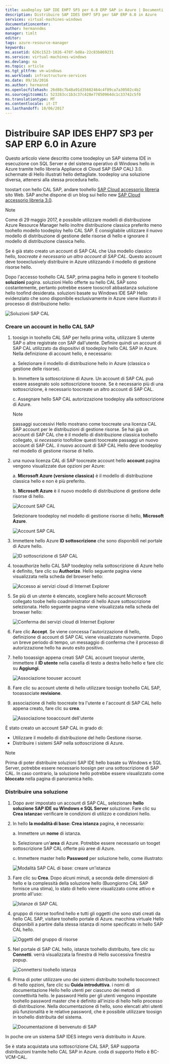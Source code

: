 ```yaml
---
title: aaaDeploy SAP IDE EHP7 SP3 per 6.0 ERP SAP in Azure | Documenti Microsoft
description: Distribuire SAP IDES EHP7 SP3 per SAP ERP 6.0 in Azure
services: virtual-machines-windows
documentationcenter: 
author: hermanndms
manager: timlt
editor: 
tags: azure-resource-manager
keywords: 
ms.assetid: 626c1523-1026-478f-bd8a-22c83b869231
ms.service: virtual-machines-windows
ms.devlang: na
ms.topic: article
ms.tgt_pltfrm: vm-windows
ms.workload: infrastructure-services
ms.date: 09/16/2016
ms.author: hermannd
ms.openlocfilehash: 26d88c7b48a91d35602464c4f89ca7a30502c4b2
ms.sourcegitcommit: 523283cc1b3c37c428e77850964dc1c33742c5f0
ms.translationtype: MT
ms.contentlocale: it-IT
ms.lasthandoff: 10/06/2017
---
```

# <a name="deploy-sap-ides-ehp7-sp3-for-sap-erp-60-on-azure"></a>Distribuire SAP IDES EHP7 SP3 per SAP ERP 6.0 in Azure
Questo articolo viene descritto come toodeploy un SAP sistema IDE in esecuzione con SQL Server e del sistema operativo di Windows hello in Azure tramite hello libreria Appliance di Cloud SAP (SAP CAL) 3.0. schermate di Hello illustrati hello dettagliate. toodeploy una soluzione diversa, attenersi alla stessa procedura hello.

toostart con hello CAL SAP, andare toohello [SAP Cloud accessorio libreria](https://cal.sap.com/) sito Web. SAP anche dispone di un blog sui hello new [SAP Cloud accessorio libreria 3.0](http://scn.sap.com/community/cloud-appliance-library/blog/2016/05/27/sap-cloud-appliance-library-30-came-with-a-new-user-experience). 

> [!NOTE]
Come di 29 maggio 2017, è possibile utilizzare modelli di distribuzione Azure Resource Manager hello inoltre distribuzione classica preferito meno toohello modello toodeploy hello CAL SAP. È consigliabile utilizzare il nuovo modello di distribuzione di gestione delle risorse di hello e ignorare il modello di distribuzione classica hello.

Se è già stato creato un account di SAP CAL che Usa modello classico hello, *toocreate è necessario un altro account di SAP CAL*. Questo account deve tooexclusively distribuire in Azure utilizzando il modello di gestione risorse hello.

Dopo l'accesso toohello CAL SAP, prima pagina hello in genere ti toohello **soluzioni** pagina. soluzioni Hello offerte su hello CAL SAP sono costantemente, pertanto potrebbe essere tooscroll abbastanza soluzione hello toofind desiderata. soluzioni basate su Windows IDE SAP Hello evidenziato che sono disponibile esclusivamente in Azure viene illustrato il processo di distribuzione hello:

![Soluzioni SAP CAL](./media/cal-ides-erp6-ehp7-sp3-sql/ides-pic1.jpg)

### <a name="create-an-account-in-hello-sap-cal"></a>Creare un account in hello CAL SAP
1. toosign in toohello CAL SAP per hello prima volta, utilizzare S utente SAP o altre registrate con SAP dall'utente. Definire quindi un account di SAP CAL utilizzato da dispositivi di toodeploy hello CAL SAP in Azure. Nella definizione di account hello, è necessario:

    a. Selezionare il modello di distribuzione hello in Azure (classica o gestione delle risorse).

    b. Immettere la sottoscrizione di Azure. Un account di SAP CAL può essere assegnato solo sottoscrizione tooone. Se è necessario più di una sottoscrizione, è necessario toocreate un altro account di SAP CAL.
    
    c. Assegnare hello SAP CAL autorizzazione toodeploy alla sottoscrizione di Azure.

    > [!NOTE]
    passaggi successivi Hello mostrano come toocreate una licenza CAL SAP account per le distribuzioni di gestione risorse. Se hai già un account di SAP CAL che è il modello di distribuzione classica toohello collegato, si *necessario* toofollow questi toocreate passaggi un nuovo account di SAP CAL. il nuovo account di SAP CAL Hello deve toodeploy nel modello di gestione risorse di hello.

2. una nuova licenza CAL di SAP toocreate account hello **account** pagina vengono visualizzate due opzioni per Azure: 

    a. **Microsoft Azure (versione classica)** è il modello di distribuzione classica hello e non è più preferito.

    b. **Microsoft Azure** è il nuovo modello di distribuzione di gestione delle risorse di hello.

    ![Account SAP CAL](./media/cal-ides-erp6-ehp7-sp3-sql/s4h-pic-2a.PNG)

    Selezionare toodeploy nel modello di gestione risorse di hello, **Microsoft Azure**.

    ![Account SAP CAL](./media/cal-ides-erp6-ehp7-sp3-sql/s4h-pic3c.PNG)

3. Immettere hello Azure **ID sottoscrizione** che sono disponibili nel portale di Azure hello. 

    ![ID sottoscrizione di SAP CAL](./media/cal-ides-erp6-ehp7-sp3-sql/s4h-pic3c.PNG)

4. tooauthorize hello CAL SAP toodeploy nella sottoscrizione di Azure hello è definito, fare clic su **Authorize**. Hello seguente pagina viene visualizzata nella scheda del browser hello:

    ![Accesso ai servizi cloud di Internet Explorer](./media/cal-ides-erp6-ehp7-sp3-sql/s4h-pic4c.PNG)

5. Se più di un utente è elencato, scegliere hello account Microsoft collegato toobe hello coadministrator di hello Azure sottoscrizione selezionata. Hello seguente pagina viene visualizzata nella scheda del browser hello:

    ![Conferma dei servizi cloud di Internet Explorer](./media/cal-ides-erp6-ehp7-sp3-sql/s4h-pic5a.PNG)

6. Fare clic **Accept**. Se viene concessa l'autorizzazione di hello, definizione di account di SAP CAL viene visualizzato nuovamente. Dopo un breve periodo di tempo, un messaggio di conferma che il processo di autorizzazione hello ha avuto esito positivo.

7. hello tooassign appena creati SAP CAL account tooyour utente, immettere il **ID utente** nella casella di testo a destra hello hello e fare clic su **Aggiungi**. 

    ![Associazione toouser account](./media/cal-ides-erp6-ehp7-sp3-sql/s4h-pic8a.PNG)

8. Fare clic su account utente di hello utilizzare toosign toohello CAL SAP, tooassociate **revisione**. 

9. associazione di hello toocreate tra l'utente e l'account di SAP CAL hello appena creato, fare clic su **crea**.

    ![Associazione tooaccount dell'utente](./media/cal-ides-erp6-ehp7-sp3-sql/s4h-pic9b.PNG)

È stato creato un account SAP CAL in grado di:

- Utilizzare il modello di distribuzione del hello Gestione risorse.
- Distribuire i sistemi SAP nella sottoscrizione di Azure.

> [!NOTE]
Prima di poter distribuire soluzioni SAP IDE hello basate su Windows e SQL Server, potrebbe essere necessario toosign per una sottoscrizione di SAP CAL. In caso contrario, la soluzione hello potrebbe essere visualizzato come **bloccato** nella pagina di panoramica hello.

### <a name="deploy-a-solution"></a>Distribuire una soluzione
1. Dopo aver impostato un account di SAP CAL, selezionare **hello soluzione SAP IDE su Windows e SQL Server** soluzione. Fare clic su **Crea istanza**e verificare le condizioni di utilizzo e condizioni hello. 

2. In hello **la modalità di base: Crea istanza** pagina, è necessario:

    a. Immettere un **nome** di istanza.

    b. Selezionare un'**area** di Azure. Potrebbe essere necessario un tooget sottoscrizione SAP CAL offerte più aree di Azure.

    c.  Immettere master hello **Password** per soluzione hello, come illustrato:

    ![Modalità SAP CAL di base: creare un'istanza](./media/cal-ides-erp6-ehp7-sp3-sql/ides-pic10a.png)

3. Fare clic su **Crea**. Dopo alcuni minuti, a seconda delle dimensioni di hello e la complessità della soluzione hello (Buongiorno CAL SAP fornisce una stima), lo stato di hello viene visualizzato come attivo e pronto all'uso: 

    ![Istanze di SAP CAL](./media/cal-ides-erp6-ehp7-sp3-sql/ides-pic12a.png)

4. gruppo di risorse toofind hello e tutti gli oggetti che sono stati creati da hello CAL SAP, visitare toohello portale di Azure. macchina virtuale Hello disponibili a partire dalla stessa istanza di nome specificato in hello SAP CAL hello.

    ![Oggetti del gruppo di risorse](./media/cal-ides-erp6-ehp7-sp3-sql/ides_resource_group.PNG)

5. Nel portale di SAP CAL hello, istanze toohello distribuito, fare clic su **Connetti**. verrà visualizzata la finestra di Hello successiva finestra popup. 

    ![Connettersi toohello istanza](./media/cal-ides-erp6-ehp7-sp3-sql/ides-pic14a.PNG)

6. Prima di poter utilizzare uno dei sistemi distribuito toohello tooconnect di hello opzioni, fare clic su **Guida introduttiva**. i nomi di documentazione Hello hello utenti per ciascuno dei metodi di connettività hello. le password Hello per gli utenti vengono impostate toohello password master che è definito all'inizio di hello hello processo di distribuzione. Nella documentazione di hello, sono elencati altri utenti più funzionalità e le relative password, che è possibile utilizzare toosign in toohello distribuita del sistema.

    ![Documentazione di benvenuto di SAP](./media/cal-ides-erp6-ehp7-sp3-sql/ides-pic15.jpg)

In poche ore un sistema SAP IDES integro verrà distribuito in Azure.

Se è stata acquistata una sottoscrizione CAL SAP, SAP supporta distribuzioni tramite hello CAL SAP in Azure. coda di supporto Hello è BC-VCM-CAL.

